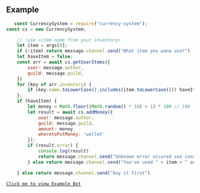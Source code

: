 ## Example
```js
   const CurrencySystem = require("currency-system");
const cs = new CurrencySystem;

    // !use <item name from your inventory>
    let item = args[0];
    if (!item) return message.channel.send("What item you wana use?")
    let haveItem = false;
    const arr = await cs.getUserItems({
        user: message.author,
        guild: message.guild,
    })
    for (key of arr.inventory) {
        if (key.name.toLowerCase().includes(item.toLowerCase())) haveItem = true
    };
    if (haveItem) {
        let money = Math.floor((Math.random() * 10) + 1) * 100 // 100 - 1000
        let result = await cs.addMoney({
            user: message.author,
            guild: message.guild,
            amount: money,
            wheretoPutMoney: 'wallet'
        });
        if (result.error) {
            console.log(result)
            return message.channel.send("Unknown error occured see console.")
        } else return message.channel.send("You've used " + item + " and earned $" + money)

    } else return message.channel.send("buy it first")
```
[`Click me to view Example Bot`](https://github.com/BIntelligent/currency-system/tree/main/ExampleBot) <br><br>
<!-- 
<a href="https://bintelligent.github.io/currency-system/examples/custom/" class="button"><- Back</a>
<a href="https://bintelligent.github.io/currency-system/examples/custom/" class="button">Next -></a> <br><br><br>
<style>
.button {
    -webkit-appearance: button;
    -moz-appearance: button;
    appearance: button;
    text-align: center;
    text-decoration: none;
    color: initial;
}
 </style> -->
